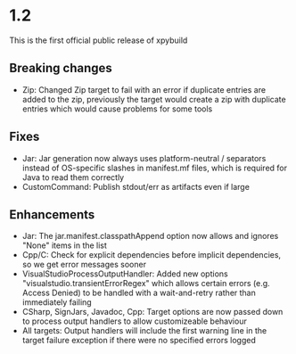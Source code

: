 # 1.2

This is the first official public release of xpybuild

## Breaking changes
- Zip: Changed Zip target to fail with an error if duplicate entries are added to the zip, previously the target would create a zip with duplicate entries which would cause problems for some tools

## Fixes
- Jar: Jar generation now always uses platform-neutral / separators instead of OS-specific slashes in manifest.mf files, which is required for Java to read them correctly
- CustomCommand: Publish stdout/err as artifacts even if large

## Enhancements
- Jar: The jar.manifest.classpathAppend option now allows and ignores "None" items in the list
- Cpp/C: Check for explicit dependencies before implicit dependencies, so we get error messages sooner
- VisualStudioProcessOutputHandler: Added new options "visualstudio.transientErrorRegex" which allows certain errors (e.g. Access Denied) to be handled with a wait-and-retry rather than immediately failing
- CSharp, SignJars, Javadoc, Cpp: Target options are now passed down to process output handlers to allow customizeable behaviour
- All targets: Output handlers will include the first warning line in the target failure exception if there were no specified errors logged